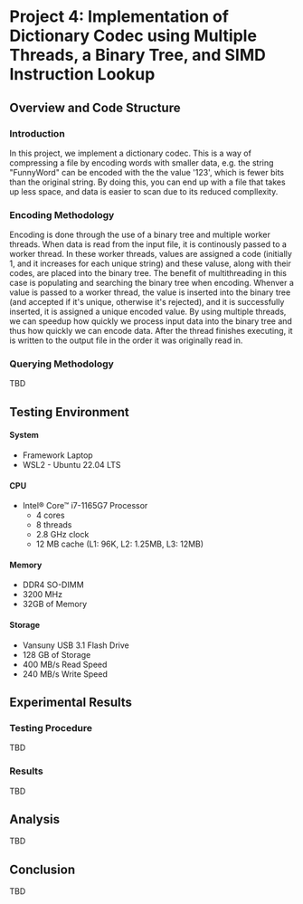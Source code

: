 # Project 4: Implementation of Dictionary Codec using Multiple Threads, a Binary Tree, and SIMD Instruction Lookup
## Overview and Code Structure
### Introduction
In this project, we implement a dictionary codec. This is a way of compressing a file by encoding words with smaller data,
e.g. the string "FunnyWord" can be encoded with the the value '123', which is fewer bits than the original string. By doing this,
you can end up with a file that takes up less space, and data is easier to scan due to its reduced compllexity.

### Encoding Methodology
Encoding is done through the use of a binary tree and multiple worker threads. When data is read from the input file, it is continously
passed to a worker thread. In these worker threads, values are assigned a code (initially 1, and it increases for each unique string)
and these valuse, along with their codes, are placed into the binary tree. The benefit of multithreading in this case is populating and 
searching the binary tree when encoding. Whenver a value is passed to a worker thread, the value is inserted into the binary tree
(and accepted if it's unique, otherwise it's rejected), and it is successfully inserted, it is assigned a unique encoded value. By
using multiple threads, we can speedup how quickly we process input data into the binary tree and thus how quickly we can encode
data. After the thread finishes executing, it is written to the output file in the order it was originally read in.

### Querying Methodology
TBD

## Testing Environment
#### System
* Framework Laptop
* WSL2 - Ubuntu 22.04 LTS

#### CPU
* Intel® Core™ i7-1165G7 Processor
  - 4 cores
  - 8 threads
  - 2.8 GHz clock
  - 12 MB cache (L1: 96K, L2: 1.25MB, L3: 12MB)
  
#### Memory
* DDR4 SO-DIMM
* 3200 MHz
* 32GB of Memory

#### Storage
* Vansuny USB 3.1 Flash Drive
* 128 GB of Storage
* 400 MB/s Read Speed
* 240 MB/s Write Speed


## Experimental Results
### Testing Procedure
TBD

### Results
TBD

## Analysis
TBD

## Conclusion
TBD

